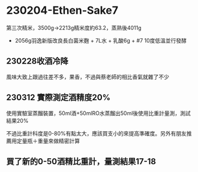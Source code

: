 # 230204-Ethen-Sake7

第三次精米，3500g->2213g精米度約63.2，蒸熟後4011g

+ 2056g羽逸新版改良長白菌米麴 + 7L水 + 乳酸6g + #7 10度低溫並行發酵

## 230228收酒冷降

風味大致上跟過往差不多，果香，不過與蔡老師的相比香氣就雜了不少

## 230312 實際測定酒精度20%

使用實驗室蒸餾裝置，50ml酒+50mlRO水蒸餾出50ml後使用比重計量測，測試結果20%

不過比重計科度是0-80%有點太大，應該買支小的來提高準確度。另外有朋友推薦用定量瓶＋重量來做精密計算

## 買了新的0-50酒精比重計，量測結果17-18